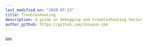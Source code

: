 ```yaml
---
last_modified_on: "2020-07-13"
title: Troubleshooting
description: A guide on debugging and troubleshooting Vector
author_github: https://github.com/zhouyun-zoe
---
```


ion